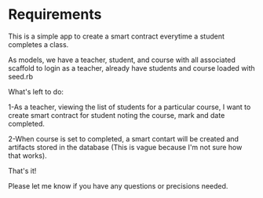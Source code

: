 # Requirements

This is a simple app to create a smart contract everytime a student completes a class.

As models, we have a teacher, student, and course with all associated scaffold to login as a teacher, already have students and course loaded with seed.rb

What's left to do:

1-As a teacher, viewing the list of students for a particular course, I want to create smart contract for student noting the course, mark and date completed.

2-When course is set to completed, a smart contart will be created and artifacts stored in the database (This is vague because I'm not sure how that works).

That's it!

Please let me know if you have any questions or precisions needed.
